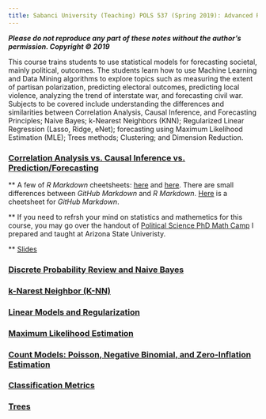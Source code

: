 ```yaml
---
title: Sabanci University (Teaching) POLS 537 (Spring 2019): Advanced Research Methods and Data Analysis in Political Science
---
```


___Please do not reproduce any part of these notes without the author’s permission. Copyright © 2019___

 This course trains students to use statistical models for forecasting societal, mainly political, outcomes.
 The students learn how to use Machine Learning and Data Mining algorithms to explore topics such as measuring
 the extent of partisan polarization, predicting electoral outcomes, predicting local violence, analyzing the trend of interstate war,
 and forecasting civil war. Subjects to be covered include understanding the differences and similarities between Correlation Analysis, Causal Inference, and Forecasting Principles; Naive Bayes; k-Nearest Neighbors (KNN); Regularized Linear Regression (Lasso, Ridge, eNet); forecasting using Maximum Likelihood Estimation (MLE); Trees methods; Clustering; and Dimension Reduction. 
 


### [Correlation Analysis vs.  Causal Inference vs.  Prediction/Forecasting](https://www.dropbox.com/s/l4tsh6swcp14loz/Forecasting_Political_Conflict_Syllabus_Sabanci_2018_01192019.pdf?dl=0)

** A few of *R Markdown* cheetsheets: [here](https://www.rstudio.com/wp-content/uploads/2016/03/rmarkdown-cheatsheet-2.0.pdf) and [here](https://www.ethz.ch/content/dam/ethz/special-interest/math/statistics/sfs/Education/Advanced%20Studies%20in%20Applied%20Statistics/course-material-1719/Datenanalyse/rmarkdown-2.pdf). There are small differences between _GitHub Markdown_ and _R Markdown_. [Here](https://guides.github.com/pdfs/markdown-cheatsheet-online.pdf) is a cheetsheet for _GitHub Markdown_.

** If you need to refrsh your mind on statistics and mathemetics for this course, you may go over the handout of [Political Science PhD Math Camp](https://github.com/babakrezaee/MethodsCourses/blob/master/Political%20Science%20Graduate%20Mathematics%20and%20Statistics%20Boot%20Camp/PoliSciMathCamp_2018.pdf) I prepared and taught at Arizona State Univeristy.

** [Slides](https://www.dropbox.com/s/ap4fy4izyngtna5/Machine_Learning_and_Data_Mining_for_Social_Change_Dec2018_SU.pdf?dl=0)



### [Discrete Probability Review and Naive Bayes](https://Babakrezaee.github.io/SU_POLS537/Naive_Bayes_02022019.html)

### [k-Narest Neighbor (K-NN)](https://Babakrezaee.github.io/SU_POLS537/KNN_03022019.html)

### [Linear Models and Regularization](https://Babakrezaee.github.io/SU_POLS537/Linear_Models_and_Regularization_03182019.html)

### [Maximum Likelihood Estimation](https://Babakrezaee.github.io/SU_POLS537/MLE_04092019.html)

### [Count Models: Poisson, Negative Binomial, and Zero-Inflation Estimation](https://Babakrezaee.github.io/SU_POLS537/Count_04242019.html)

### [Classification Metrics](https://Babakrezaee.github.io/SU_POLS537/Classification_Metrics_05062019.html)

### [Trees](https://Babakrezaee.github.io/SU_POLS537/Trees_05082019.html)


